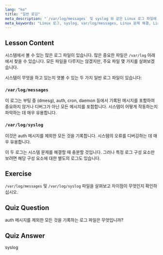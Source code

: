 ```yaml
---
lang: "ko"
title: "일반 로깅"
meta_description: "`/var/log/messages` 및 syslog 와 같은 Linux 로그 파일에 대해 알아보세요. 효과적인 시스템 문제 해결을 위해 이들의 차이점을 이해하세요. Linux 여정을 시작하세요!"
meta_keywords: "Linux 로그, syslog, var/log/messages, Linux 문제 해결, Linux 초보자, Linux 가이드, 시스템 로그"
---
```


## Lesson Content

시스템에서 볼 수 있는 많은 로그 파일이 있습니다. 많은 중요한 파일은 `/var/log` 아래에서 찾을 수 있습니다. 모든 파일을 다루지는 않겠지만, 주요 파일 몇 가지를 살펴보겠습니다.

시스템이 무엇을 하고 있는지 엿볼 수 있는 두 가지 일반 로그 파일이 있습니다:

### `/var/log/messages`

이 로그는 부팅 중 (dmesg), auth, cron, daemon 등에서 기록된 메시지를 포함하여 중요하지 않거나 디버그가 아닌 모든 메시지를 포함합니다. 시스템이 어떻게 작동하는지 파악하는 데 매우 유용합니다.

### `/var/log/syslog`

이것은 auth 메시지를 제외한 모든 것을 기록합니다. 시스템의 오류를 디버깅하는 데 매우 유용합니다.

이 두 로그는 시스템 문제를 해결할 때 충분할 것입니다. 그러나 특정 로그 구성 요소만 보려면 해당 구성 요소에 대한 별도의 로그도 있습니다.

## Exercise

`/var/log/messages` 및 `/var/log/syslog` 파일을 살펴보고 차이점이 무엇인지 확인하십시오.

## Quiz Question

auth 메시지를 제외한 모든 것을 기록하는 로그 파일은 무엇입니까?

## Quiz Answer

syslog
